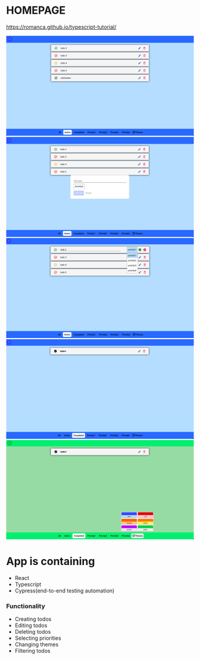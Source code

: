 # HOMEPAGE

https://romanca.github.io/typescript-tutorial/

![Screenshot](./src/shared/img1.png)
![Screenshot](./src/shared/img2.png)
![Screenshot](./src/shared/img3.png)
![Screenshot](./src/shared/img4.png)
![Screenshot](./src/shared/img5.png)

# App is containing

- React
- Typescript
- Cypress(end-to-end testing automation)

### Functionality

- Creating todos
- Editing todos
- Deleting todos
- Selecting priorities
- Changing themes
- Filtering todos
